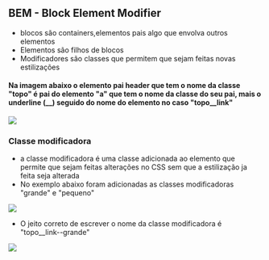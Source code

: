 ## BEM - Block Element Modifier

- blocos são containers,elementos pais algo que envolva outros elementos
- Elementos são filhos de blocos
- Modificadores são classes que permitem que sejam feitas novas estilizações
 
 #### Na imagem abaixo o elemento pai header que tem o nome da classe "topo" é pai do elemento "a" que tem o nome da classe do seu pai, mais o underline (__) seguido do nome do elemento no caso "topo__link"

<image src="./imagem/bem.png">


### Classe modificadora

- a classe modificadora é uma classe adicionada ao elemento que permite que sejam feitas alterações no CSS sem que a estilização ja feita seja alterada
- No exemplo abaixo foram adicionadas as classes modificadoras "grande" e "pequeno"

<image src="./imagem/classe-modificadora.png">

- O jeito correto de escrever o nome da classe modificadora é "topo__link--grande"

<image src="./imagem/jeito-certo-de-escrever-nome-classe.png">
